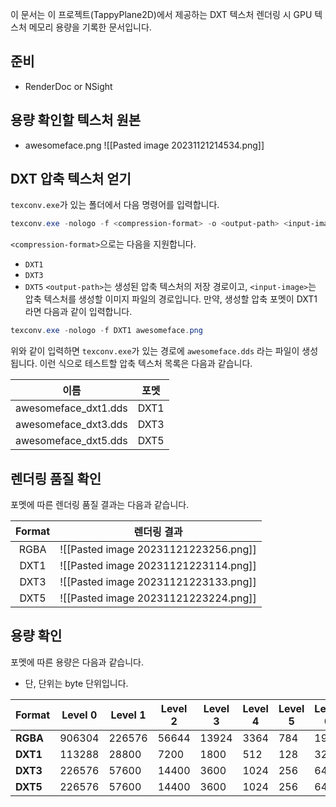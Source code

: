 이 문서는 이 프로젝트(TappyPlane2D)에서 제공하는 DXT 텍스처 렌더링 시 GPU 텍스처 메모리 용량을 기록한 문서입니다.
## 준비
- RenderDoc or NSight
## 용량 확인할 텍스처 원본
- awesomeface.png
![[Pasted image 20231121214534.png]]
## DXT 압축 텍스처 얻기
`texconv.exe`가 있는 폴더에서 다음 명령어를 입력합니다.
```PowerShell
texconv.exe -nologo -f <compression-format> -o <output-path> <input-image>
```
`<compression-format>`으로는 다음을 지원합니다.
- `DXT1`
- `DXT3`
- `DXT5`
`<output-path>`는 생성된 압축 텍스처의 저장 경로이고, `<input-image>`는 압축 텍스처를 생성할 이미지 파일의 경로입니다.
만약, 생성할 압축 포멧이 DXT1 라면 다음과 같이 입력합니다.
```PowerShell
texconv.exe -nologo -f DXT1 awesomeface.png
```
위와 같이 입력하면 `texconv.exe`가 있는 경로에 `awesomeface.dds` 라는 파일이 생성됩니다.
이런 식으로 테스트할 압축 텍스처 목록은 다음과 같습니다.

| 이름 | 포멧 |
|:---:|:---:|
| awesomeface_dxt1.dds | DXT1 |
| awesomeface_dxt3.dds | DXT3 |
| awesomeface_dxt5.dds | DXT5 |
## 렌더링 품질 확인
포멧에 따른 렌더링 품질 결과는 다음과 같습니다.

| Format | 렌더링 결과 |
|:---:|:---:|
| RGBA | ![[Pasted image 20231121223256.png]] |
| DXT1 | ![[Pasted image 20231121223114.png]] |
| DXT3 | ![[Pasted image 20231121223133.png]] |
| DXT5 | ![[Pasted image 20231121223224.png]]|

## 용량 확인
포멧에 따른 용량은 다음과 같습니다.
- 단, 단위는 byte 단위입니다.

| Format | Level 0 | Level 1 | Level 2 | Level 3 | Level 4 | Level 5 | Level 6 | Level 7 | Level 8 |
|--------|---------|---------|---------|---------|---------|---------|---------|---------|---------|
| **RGBA** | 906304  | 226576  | 56644  | 13924  | 3364  | 784  | 196  | 36  | 4  |
| **DXT1** | 113288  | 28800  | 7200  | 1800  | 512  | 128  | 32  | 8  | 8  |
| **DXT3** | 226576  | 57600  | 14400  | 3600  | 1024  | 256  | 64  | 16  | 16  |
| **DXT5** | 226576  | 57600  | 14400  | 3600  | 1024  | 256  | 64  | 16  | 16  |
